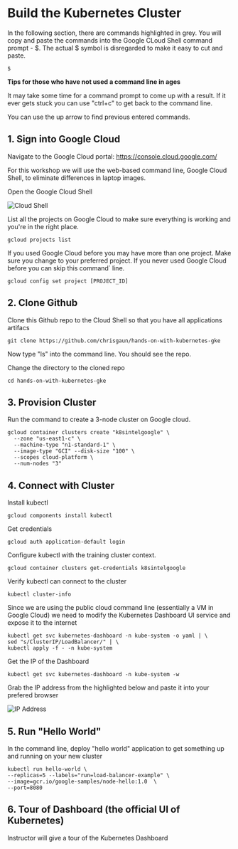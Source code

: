 # Build the Kubernetes Cluster
In the following section, there are commands highlighted in grey. You will copy and paste the commands into the Google CLoud Shell command prompt - $. The actual $ symbol is disregarded to make it easy to cut and paste. 
```
$
```
**Tips for those who have not used a command line in ages**

It may take some time for a command prompt to come up with a result. If it ever gets stuck you can use "ctrl+c" to get back to the command line. 

You can use the up arrow to find previous entered commands. 

## 1. Sign into Google Cloud

Navigate to the Google Cloud portal: https://console.cloud.google.com/ 

For this workshop we will use the web-based command line, Google Cloud Shell, to eliminate differences in laptop images. 

Open the Google Cloud Shell

![Cloud Shell](https://image.ibb.co/ccoxLF/cloudshell.png)

List all the projects on Google Cloud to make sure everything is working and you're in the right place. 
```
gcloud projects list
```
If you used Google Cloud before you may have more than one project. Make sure you change to your preferred project. If you never used Google Cloud before you can skip this command` line.
```
gcloud config set project [PROJECT_ID]
```
## 2. Clone Github

Clone this Github repo to the Cloud Shell so that you have all applications artifacs

```
git clone https://github.com/chrisgaun/hands-on-with-kubernetes-gke 
```

Now type "ls" into the command line. You should see the repo. 

Change the directory to the cloned repo

```
cd hands-on-with-kubernetes-gke
```

## 3. Provision Cluster

Run the command to create a 3-node cluster on Google cloud.

```
gcloud container clusters create "k8sintelgoogle" \
  --zone "us-east1-c" \
  --machine-type "n1-standard-1" \
  --image-type "GCI" --disk-size "100" \
  --scopes cloud-platform \
  --num-nodes "3"
``` 

## 4. Connect with Cluster

Install kubectl

```
gcloud components install kubectl
```

Get credentials

```
gcloud auth application-default login
```

Configure kubectl with the training cluster context.

```
gcloud container clusters get-credentials k8sintelgoogle
```

Verify kubectl can connect to the cluster

```
kubectl cluster-info
```

Since we are using the public cloud command line (essentially a VM in Google Cloud) we need to modify the Kubernetes Dashboard UI service and expose it to the internet

```
kubectl get svc kubernetes-dashboard -n kube-system -o yaml | \
sed "s/ClusterIP/LoadBalancer/" | \
kubectl apply -f - -n kube-system
```
Get the IP of the Dashboard

```
kubectl get svc kubernetes-dashboard -n kube-system -w
```
Grab the IP address from the highlighted below and paste it into your prefered browser

![IP Address](http://i.imgur.com/i1hlPV2.png)

## 5. Run "Hello World"

In the command line, deploy "hello world" application to get something up and running on your new cluster

```
kubectl run hello-world \
--replicas=5 --labels="run=load-balancer-example" \
--image=gcr.io/google-samples/node-hello:1.0  \
--port=8080
```

## 6. Tour of Dashboard (the official UI of Kubernetes)

Instructor will give a tour of the Kubernetes Dashboard
